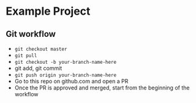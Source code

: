 # Example Project

## Git workflow
- `git checkout master`
- `git pull`
- `git checkout -b your-branch-name-here`
- git add, git commit
- `git push origin your-branch-name-here`
- Go to this repo on github.com and open a PR
- Once the PR is approved and merged, start from the beginning of the workflow
